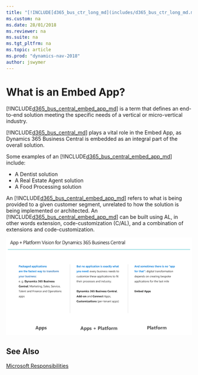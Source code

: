 ```yaml
---
title: "[!INCLUDE[d365_bus_ctr_long_md](includes/d365_bus_ctr_long_md.md)] Embed app overview"
ms.custom: na
ms.date: 28/01/2018
ms.reviewer: na
ms.suite: na
ms.tgt_pltfrm: na
ms.topic: article
ms.prod: "dynamics-nav-2018"
author: jswymer
---
```

# What is an Embed App?  
 
[!INCLUDE[d365_bus_central_embed_app_md](../developer/includes/d365_bus_central_embed_app_md.md)] is a term that defines an end-to-end solution meeting the specific needs of a vertical or micro-vertical industry.  
 
[!INCLUDE[d365_bus_central_md](../developer/includes/d365_bus_central_md.md)] plays a vital role in the Embed App, as Dynamics 365 Business Central is embedded as an integral part of the overall solution.   
 
Some examples of an [!INCLUDE[d365_bus_central_embed_app_md](../developer/includes/d365_bus_central_embed_app_md.md)] include:  
-   A Dentist solution  
-   A Real Estate Agent solution 
-   A Food Processing solution  
 
An [!INCLUDE[d365_bus_central_embed_app_md](../developer/includes/d365_bus_central_embed_app_md.md)] refers to what is being provided to a given customer segment, unrelated to how the solution is being implemented or architected. An [!INCLUDE[d365_bus_central_embed_app_md](../developer/includes/d365_bus_central_embed_app_md.md)] can be built using AL, in other words extension, code-customization (C/AL), and a combination of extensions and code-customization.  

 ![Embed App overview](../media/embed_app_overview.png "Embed App overview")  

## See Also  
 [Microsoft Responsibilities](embed-app-microsoft-responsibilities.md)   

